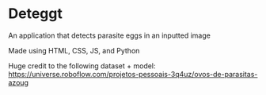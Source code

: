 # Deteggt

An application that detects parasite eggs in an inputted image

Made using HTML, CSS, JS, and Python

Huge credit to the following dataset + model:
https://universe.roboflow.com/projetos-pessoais-3q4uz/ovos-de-parasitas-azoug

